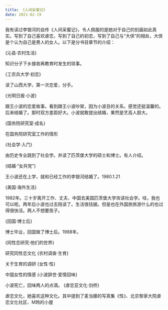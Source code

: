 ```yaml
---
title: 《人间采蜜记》
date: 2021-02-19
---
```


我有读过李银河的自传《人间采蜜记》，令人佩服的是她对于自己的刻画如此真实。写到了自己喜欢虐恋，写到了自己的初恋，写到了自己与“大侠”的相处，大侠是个认为自己是男人的女人。以下是分书目章节的介绍：

{沁县·农村生活}

知识分子下乡接收再教育时发生的琐事。

{工农兵大学·初恋}

读了山西大学，第一次恋爱，分手。

{光明日报·小波}

跟王小波的恋爱故事。看到跟王小波吵架，因为小波丑的关系。感觉还挺温馨的。后来结婚了。那时双方差距好大。小波就敢提出结婚，果然是艺高人胆大。

{国务院研究室·成名}

在国务院研究室工作的情形

{社会学·入门}

由历史专业跳到了社会学。并读了匹茨堡大学的硕士和博士。有人介绍。

{结婚·“女共党”}

王小波还在上学，就和已经工作的李银河结婚了。1980.1.21

{美国·海外生活}

1982年。三十岁离开工作、丈夫、中国去美国匹茨堡大学攻读社会学。哇，我也可以呢。两年后小波也过去陪读了。生活很拮据。但是也在外国旅旅游什么的也过得很快活。两人不想要孩子。

{回国·博士后}

博士毕业，回国做了博士后。1988年。

{同性恋研究·他们的世界}

研究同性恋文化 {农村调查·生育}

关于生育的调研 {女性·性}

中国女性的情感 {小波辞世·爱情回味}

小波死亡，回味两人的点滴。 {虐恋亚文化·剑桥}

虐恋文化，她喜欢这种文化。其中提到了麦当娜的写真集《性》、北京黎家大院虐恋文化社区、M玲的小屋

 

 
